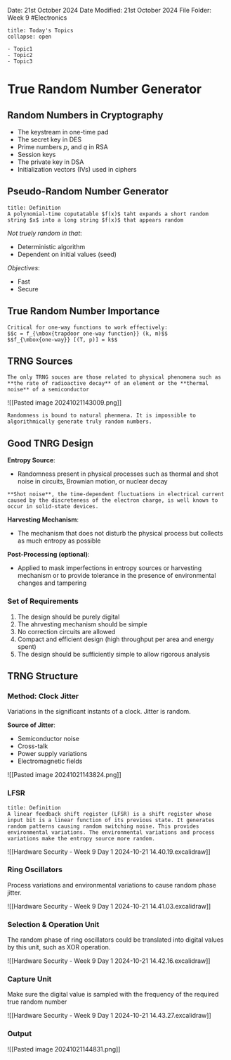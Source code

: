 Date: 21st October 2024
Date Modified: 21st October 2024
File Folder: Week 9
#Electronics

```ad-abstract
title: Today's Topics
collapse: open

- Topic1
- Topic2
- Topic3

```

# True Random Number Generator

## Random Numbers in Cryptography

- The keystream in one-time pad
- The secret key in DES
- Prime numbers $p$, and $q$ in RSA
- Session keys
- The private key in DSA
- Initialization vectors (IVs) used in ciphers

## Pseudo-Random Number Generator

```ad-summary
title: Definition
A polynomial-time coputatable $f(x)$ taht expands a short random string $x$ into a long string $f(x)$ that appears random
```

*Not truely random in that*:
- Deterministic algorithm
- Dependent on initial values (seed)

*Objectives*:
- Fast
- Secure

## True Random Number Importance

```ad-important
Critical for one-way functions to work effectively:
$$c = f_{\mbox{trapdoor one-way function}} (k, m)$$
$$f_{\mbox{one-way}} [(T, p)] = k$$
```

## TRNG Sources

```ad-summary
The only TRNG souces are those related to physical phenomena such as **the rate of radioactive decay** of an element or the **thermal noise** of a semiconductor
```

![[Pasted image 20241021143009.png]]

```ad-warning
Randomness is bound to natural phenmena. It is impossible to algorithmically generate truly random numbers.
```

## Good TNRG Design

**Entropy Source**:
- Randomness present in physical processes such as thermal and shot noise in circuits, Brownian motion, or nuclear decay

```ad-note
**Shot noise**, the time-dependent fluctuations in electrical current caused by the discreteness of the electron charge, is well known to occur in solid-state devices.
```

**Harvesting Mechanism**:
- The mechanism that does not disturb the physical process but collects as much entropy as possible

**Post-Processing (optional)**:
- Applied to mask imperfections in entropy sources or harvesting mechanism or to provide tolerance in the presence of environmental changes and tampering

### Set of Requirements

1. The design should be purely digital
2. The ahrvesting mechanism should be simple
3. No correction circuits are allowed
4. Compact and efficient design (high throughput per area and energy spent)
5. The design should be sufficiently simple to allow rigorous analysis

## TRNG Structure

### Method: Clock Jitter

Variations in the significant instants of a clock. Jitter is random.

**Source of Jitter**:
- Semiconductor noise
- Cross-talk
- Power supply variations
- Electromagnetic fields

![[Pasted image 20241021143824.png]]

### LFSR

```ad-summary
title: Definition
A linear feedback shift register (LFSR) is a shift register whose input bit is a linear function of its previous state. It generates random patterns causing random switching noise. This provides environmental variations. The environmental variations and process variations make the entropy source more random.
```

![[Hardware Security - Week 9 Day 1 2024-10-21 14.40.19.excalidraw]]

### Ring Oscillators

Process variations and environmental variations to cause random phase jitter.

![[Hardware Security - Week 9 Day 1 2024-10-21 14.41.03.excalidraw]]

### Selection & Operation Unit

The random phase of ring oscillators could be translated into digital values by this unit, such as XOR operation.

![[Hardware Security - Week 9 Day 1 2024-10-21 14.42.16.excalidraw]]

### Capture Unit

Make sure the digital value is sampled with the frequency of the required true random number

![[Hardware Security - Week 9 Day 1 2024-10-21 14.43.27.excalidraw]]

### Output

![[Pasted image 20241021144831.png]]

